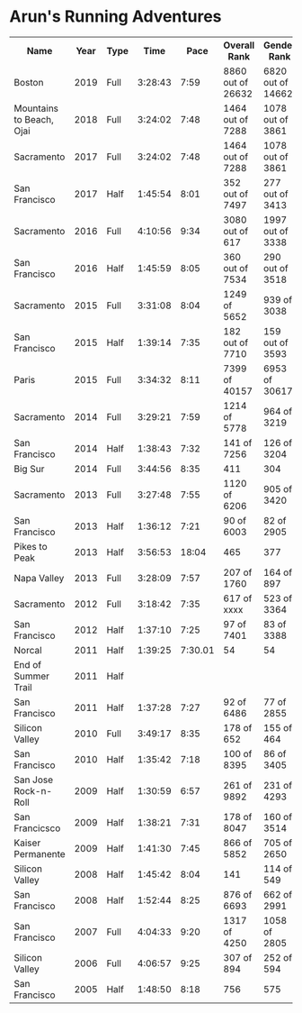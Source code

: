# Arun's Running Adventures

<table>
<tr>
<th>Name</th>
<th>Year</th>
<th>Type</th>
<th>Time</th>
<th>Pace</th>
<th>Overall Rank</th>
<th>Gender Rank</th>
<th>Age Rank</th>
</tr>
<tr>
<td>Boston</td>
<td>2019</td>
<td>Full</td>
<td>3:28:43</td>
<td>7:59</td>
<td>8860 out of 26632</td>
<td>6820 out of 14662</td>
<td>1173 out of 2447</td>
</tr>
<tr>
<td>Mountains to Beach, Ojai</td>
<td>2018</td>
<td>Full</td>
<td>3:24:02</td>
<td>7:48</td>
<td>1464 out of 7288</td>
<td>1078 out of 3861</td>
<td>175 out of 597</td>
</tr>
<tr>
<td>Sacramento</td>
<td>2017</td>
<td>Full</td>
<td>3:24:02</td>
<td>7:48</td>
<td>1464 out of 7288</td>
<td>1078 out of 3861</td>
<td>175 out of 597</td>
</tr>
<tr>
<td>San Francisco</td>
<td>2017</td>
<td>Half</td>
<td>1:45:54</td>
<td>8:01</td>
<td>352 out of 7497</td>
<td>277 out of 3413</td>
<td>34 out of 390</td>
</tr>
<tr>
<td>Sacramento</td>
<td>2016</td>
<td>Full</td>
<td>4:10:56</td>
<td>9:34</td>
<td>3080 out of 617</td>
<td>1997 out of 3338</td>
<td>302 out of 535</td>
</tr>
<tr>
<td>San Francisco</td>
<td>2016</td>
<td>Half</td>
<td>1:45:59</td>
<td>8:05</td>
<td>360 out of 7534</td>
<td>290 out of 3518</td>
<td>31 out of 426</td>
</tr>
<tr>
<td>Sacramento</td>
<td>2015</td>
<td>Full</td>
<td>3:31:08</td>
<td>8:04</td>
<td>1249 of 5652</td>
<td>939 of 3038</td>
<td>161 of 504</td>
</tr>
<tr>
<td>San Francisco</td>
<td>2015</td>
<td>Half</td>
<td>1:39:14</td>
<td>7:35</td>
<td>182 out of 7710</td>
<td>159 out of 3593</td>
<td>24 out of 846</td>
</tr>
<tr>
<td>Paris</td>
<td>2015</td>
<td>Full</td>
<td>3:34:32</td>
<td>8:11</td>
<td>7399 of 40157</td>
<td>6953 of 30617</td>
<td>2718 of 10886</td>
</tr>
<tr>
<td>Sacramento</td>
<td>2014</td>
<td>Full</td>
<td>3:29:21</td>
<td>7:59</td>
<td>1214 of 5778</td>
<td>964 of 3219</td>
<td>178 of 548</td>
</tr>
<tr>
<td>San Francisco</td>
<td>2014</td>
<td>Half</td>
<td>1:38:43</td>
<td>7:32</td>
<td>141 of 7256</td>
<td>126 of 3204</td>
<td>16 of 704</td>
</tr>
<tr>
<td>Big Sur</td>
<td>2014</td>
<td>Full</td>
<td>3:44:56</td>
<td>8:35</td>
<td>411</td>
<td>304</td>
<td>54</td>
</tr>
<tr>
<td>Sacramento</td>
<td>2013</td>
<td>Full</td>
<td>3:27:48</td>
<td>7:55</td>
<td>1120 of 6206</td>
<td>905 of 3420</td>
<td>175</td>
</tr>
<tr>
<td>San Francisco</td>
<td>2013</td>
<td>Half</td>
<td>1:36:12</td>
<td>7:21</td>
<td>90 of 6003</td>
<td>82 of 2905</td>
<td>11 of 648</td>
</tr>
<tr>
<td>Pikes to Peak</td>
<td>2013</td>
<td>Half</td>
<td>3:56:53</td>
<td>18:04</td>
<td>465</td>
<td>377</td>
<td>69</td>
</tr>
<tr>
<td>Napa Valley</td>
<td>2013</td>
<td>Full</td>
<td>3:28:09</td>
<td>7:57</td>
<td>207 of 1760</td>
<td>164 of 897</td>
<td>26 of 148</td>
</tr>
<tr>
<td>Sacramento</td>
<td>2012</td>
<td>Full</td>
<td>3:18:42</td>
<td>7:35</td>
<td>617 of xxxx</td>
<td>523 of 3364</td>
<td>103 of 511</td>
</tr>
<tr>
<td>San Francisco</td>
<td>2012</td>
<td>Half</td>
<td>1:37:10</td>
<td>7:25</td>
<td>97 of 7401</td>
<td>83 of 3388</td>
<td>33 of 1203</td>
</tr>
<tr>
<td>Norcal</td>
<td>2011</td>
<td>Half</td>
<td>1:39:25</td>
<td>7:30.01</td>
<td>54</td>
<td>54</td>
<td>41</td>
</tr>
<tr>
<td>End of Summer Trail</td>
<td>2011</td>
<td>Half</td>
<td></td>
<td></td>
<td></td>
</tr>
<tr>
<td>San Francisco</td>
<td>2011</td>
<td>Half</td>
<td>1:37:28</td>
<td>7:27</td>
<td>92 of 6486</td>
<td>77 of 2855</td>
<td>26 of 1040</td>
</tr>
<tr>
<td>Silicon Valley</td>
<td>2010</td>
<td>Full</td>
<td>3:49:17</td>
<td>8:35</td>
<td>178 of 652</td>
<td>155 of 464</td>
<td>21</td>
</tr>
<tr>
<td>San Francisco</td>
<td>2010</td>
<td>Half</td>
<td>1:35:42</td>
<td>7:18</td>
<td>100 of 8395</td>
<td>86 of 3405</td>
<td>28 of 1204</td>
</tr>
<tr>
<td>San Jose Rock-n-Roll</td>
<td>2009</td>
<td>Half</td>
<td>1:30:59</td>
<td>6:57</td>
<td>261 of 9892</td>
<td>231 of 4293</td>
<td>49 of 780</td>
</tr>
<tr>
<td>San Francicsco</td>
<td>2009</td>
<td>Half</td>
<td>1:38:21</td>
<td>7:31</td>
<td>178 of 8047</td>
<td>160 of 3514</td>
<td>57 of 1278</td>
</tr>
<tr>
<td>Kaiser Permanente</td>
<td>2009</td>
<td>Half</td>
<td>1:41:30</td>
<td>7:45</td>
<td>866 of 5852</td>
<td>705 of 2650</td>
<td>130 of 517</td>
</tr>
<tr>
<td>Silicon Valley</td>
<td>2008</td>
<td>Half</td>
<td>1:45:42</td>
<td>8:04</td>
<td>141</td>
<td>114 of 549</td>
<td>28 of 103</td>
</tr>
<tr>
<td>San Francisco</td>
<td>2008</td>
<td>Half</td>
<td>1:52:44</td>
<td>8:25</td>
<td>876 of 6693</td>
<td>662 of 2991</td>
<td>234 of 1089</td>
</tr>
<tr>
<td>San Francisco</td>
<td>2007</td>
<td>Full</td>
<td>4:04:33</td>
<td>9:20</td>
<td>1317 of 4250</td>
<td>1058 of 2805</td>
<td>178</td>
</tr>
<tr>
<td>Silicon Valley</td>
<td>2006</td>
<td>Full</td>
<td>4:06:57</td>
<td>9:25</td>
<td>307 of 894</td>
<td>252 of 594</td>
<td>42</td>
</tr>
<tr>
<td>San Francisco</td>
<td>2005</td>
<td>Half</td>
<td>1:48:50</td>
<td>8:18</td>
<td>756</td>
<td>575</td>
<td>116</td>
</tr>
</table>
